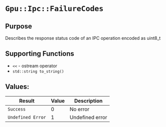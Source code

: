 `Gpu::Ipc::FailureCodes`
========================

## Purpose

Describes the response status code of an IPC operation encoded as uint8_t

## Supporting Functions

* `<<` - ostream operator
* `std::string to_string()`

## Values:

| Result            | Value | Description     |
|-------------------|-------|-----------------|
| `Success`         | 0     | No error        | 
| `Undefined Error` | 1     | Undefined error |
